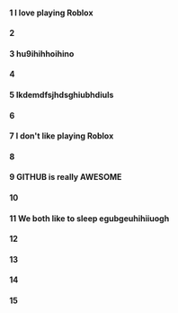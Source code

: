 #### 1 I love playing Roblox
#### 2
#### 3 hu9ihihhoihino
#### 4
#### 5 lkdemdfsjhdsghiubhdiuls
#### 6
#### 7 I don't like playing Roblox
#### 8
#### 9 GITHUB is really AWESOME
#### 10
#### 11 We both like to sleep egubgeuhihiiuogh
#### 12
#### 13
#### 14
#### 15
